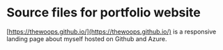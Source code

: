 # Source files for portfolio website

[https://thewoops.github.io/](https://thewoops.github.io/) is a responsive landing page about myself hosted on Github and Azure.


